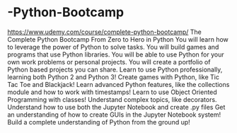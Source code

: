 # -Python-Bootcamp
https://www.udemy.com/course/complete-python-bootcamp/
The Complete Python Bootcamp From Zero to Hero in Python
You will learn how to leverage the power of Python to solve tasks.
You will build games and programs that use Python libraries.
You will be able to use Python for your own work problems or personal projects.
You will create a portfolio of Python based projects you can share.
Learn to use Python professionally, learning both Python 2 and Python 3!
Create games with Python, like Tic Tac Toe and Blackjack!
Learn advanced Python features, like the collections module and how to work with timestamps!
Learn to use Object Oriented Programming with classes!
Understand complex topics, like decorators.
Understand how to use both the Jupyter Notebook and create .py files
Get an understanding of how to create GUIs in the Jupyter Notebook system!
Build a complete understanding of Python from the ground up!

